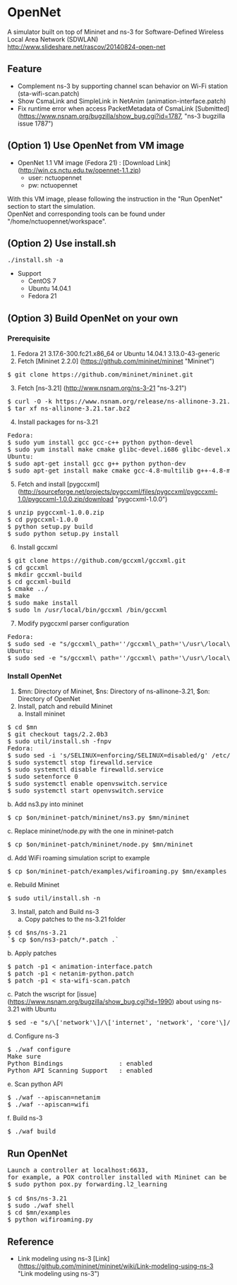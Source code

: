 # OpenNet
A simulator built on top of Mininet and ns-3 for Software-Defined Wireless Local Area Network (SDWLAN)  
http://www.slideshare.net/rascov/20140824-open-net  

## Feature
* Complement ns-3 by supporting channel scan behavior on Wi-Fi station (sta-wifi-scan.patch)
* Show CsmaLink and SimpleLink in NetAnim (animation-interface.patch)
* Fix runtime error when access PacketMetadata of CsmaLink [Submitted] (https://www.nsnam.org/bugzilla/show_bug.cgi?id=1787, "ns-3 bugzilla issue 1787")

## (Option 1) Use OpenNet from VM image
* OpenNet 1.1 VM image (Fedora 21) : [Download Link] (http://win.cs.nctu.edu.tw/opennet-1.1.zip)
    - user: nctuopennet
    - pw: nctuopennet

With this VM image, please following the instruction in the "Run OpenNet" section to start the simulation.  
OpenNet and corresponding tools can be found under "/home/nctuopennet/workspace".  

## (Option 2) Use install.sh

<pre>
./install.sh -a
</pre>

* Support
  * CentOS 7
  * Ubuntu 14.04.1
  * Fedora 21

## (Option 3) Build OpenNet on your own
### Prerequisite
1. Fedora 21 3.17.6-300.fc21.x86\_64 or Ubuntu 14.04.1 3.13.0-43-generic  
2. Fetch [Mininet 2.2.0] (https://github.com/mininet/mininet "Mininet")  
<pre>
$ git clone https://github.com/mininet/mininet.git
</pre>
3. Fetch [ns-3.21] (http://www.nsnam.org/ns-3-21 "ns-3.21")  
<pre>
$ curl -O -k https://www.nsnam.org/release/ns-allinone-3.21.tar.bz2
$ tar xf ns-allinone-3.21.tar.bz2
</pre>
4. Install packages for ns-3.21  
<pre>
Fedora:
$ sudo yum install gcc gcc-c++ python python-devel
$ sudo yum install make cmake glibc-devel.i686 glibc-devel.x86\_64
Ubuntu:
$ sudo apt-get install gcc g++ python python-dev
$ sudo apt-get install make cmake gcc-4.8-multilib g++-4.8-multilib
</pre>
5. Fetch and install [pygccxml] (http://sourceforge.net/projects/pygccxml/files/pygccxml/pygccxml-1.0/pygccxml-1.0.0.zip/download "pygccxml-1.0.0")  
<pre>
$ unzip pygccxml-1.0.0.zip
$ cd pygccxml-1.0.0
$ python setup.py build
$ sudo python setup.py install
</pre>
6. Install gccxml  
<pre>
$ git clone https://github.com/gccxml/gccxml.git
$ cd gccxml
$ mkdir gccxml-build
$ cd gccxml-build
$ cmake ../
$ make
$ sudo make install
$ sudo ln /usr/local/bin/gccxml /bin/gccxml
</pre>
7. Modify pygccxml parser configuration  
<pre>
Fedora:
$ sudo sed -e "s/gccxml\_path=''/gccxml\_path='\/usr\/local\/bin'/" -i /usr/lib/python2.7/site-packages/pygccxml/parser/config.py
Ubuntu:
$ sudo sed -e "s/gccxml\_path=''/gccxml\_path='\/usr\/local\/bin'/" -i /usr/local/lib/python2.7/dist-packages/pygccxml/parser/config.py
</pre>

### Install OpenNet
1. $mn: Directory of Mininet, $ns: Directory of ns-allinone-3.21, $on: Directory of OpenNet  
2. Install, patch and rebuild Mininet  
a. Install mininet  
<pre>
$ cd $mn
$ git checkout tags/2.2.0b3
$ sudo util/install.sh -fnpv
Fedora:
$ sudo sed -i 's/SELINUX=enforcing/SELINUX=disabled/g' /etc/selinux/config
$ sudo systemctl stop firewalld.service
$ sudo systemctl disable firewalld.service
$ sudo setenforce 0
$ sudo systemctl enable openvswitch.service
$ sudo systemctl start openvswitch.service
</pre>
b. Add ns3.py into mininet  
<pre>
$ cp $on/mininet-patch/mininet/ns3.py $mn/mininet
</pre>
c. Replace mininet/node.py with the one in mininet-patch  
<pre>
$ cp $on/mininet-patch/mininet/node.py $mn/mininet
</pre>
d. Add WiFi roaming simulation script to example  
<pre>
$ cp $on/mininet-patch/examples/wifiroaming.py $mn/examples
</pre>
e. Rebuild Mininet  
<pre>
$ sudo util/install.sh -n
</pre>

3. Install, patch and Build ns-3  
a. Copy patches to the ns-3.21 folder  
<pre>
$ cd $ns/ns-3.21
`$ cp $on/ns3-patch/*.patch .`
</pre>
b. Apply patches  
<pre>
$ patch -p1 &lt; animation-interface.patch
$ patch -p1 &lt; netanim-python.patch
$ patch -p1 &lt; sta-wifi-scan.patch
</pre>
c. Patch the wscript for [issue] (https://www.nsnam.org/bugzilla/show_bug.cgi?id=1990) about using ns-3.21 with Ubuntu  
<pre>
$ sed -e "s/\['network'\]/\['internet', 'network', 'core'\]/" -i src/tap-bridge/wscript
</pre>
d. Configure ns-3  
<pre>
$ ./waf configure
Make sure
Python Bindings               : enabled
Python API Scanning Support   : enabled
</pre>
e. Scan python API  
<pre>
$ ./waf --apiscan=netanim
$ ./waf --apiscan=wifi
</pre>
f. Build ns-3  
<pre>
$ ./waf build
</pre>

## Run OpenNet
<pre>
Launch a controller at localhost:6633,
for example, a POX controller installed with Mininet can be running with:
$ sudo python pox.py forwarding.l2_learning

$ cd $ns/ns-3.21
$ sudo ./waf shell
$ cd $mn/examples
$ python wifiroaming.py
</pre>

## Reference
* Link modeling using ns-3 [Link] (https://github.com/mininet/mininet/wiki/Link-modeling-using-ns-3 "Link modeling using ns-3")
